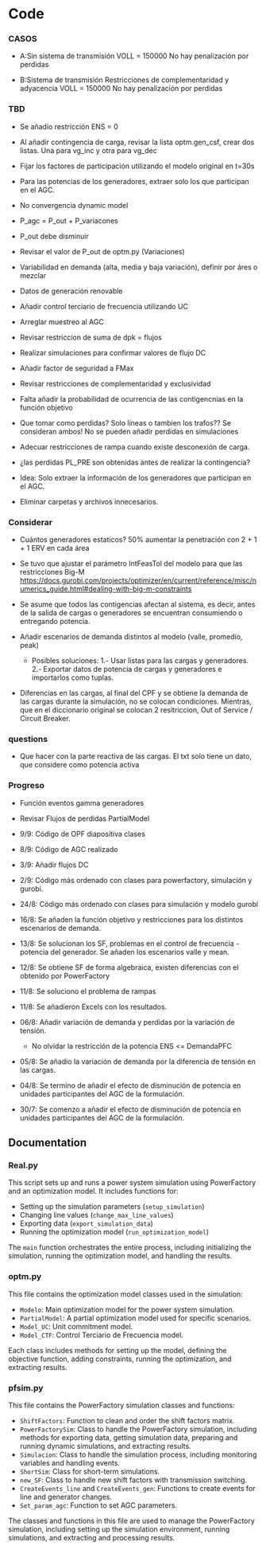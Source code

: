 # Code

### CASOS

- A:Sin sistema de transmisión
    VOLL = 150000
    No hay penalización por perdidas

- B:Sistema de transmisión
    Restricciones de complementaridad y adyacencia
    VOLL = 150000
    No hay penalización por perdidas

### TBD

- Se añadio restricción ENS = 0

- Al añadir contingencia de carga, revisar la lista optm.gen_csf, crear dos listas. Una para vg_inc y otra para vg_dec

- Fijar los factores de participación utilizando el modelo original en t=30s

- Para las potencias de los generadores, extraer solo los que participan en el AGC. 

- No convergencia dynamic model

- P_agc = P_out + P_variacones

- P_out debe disminuir

- Revisar el valor de P_out de optm.py
(Variaciones)

- Variabilidad en demanda (alta, media y baja variación), definir por áres o mezclar

- Datos de generación renovable

- Añadir control terciario de frecuencia utilizando UC

- Arreglar muestreo al AGC

- Revisar restriccion de suma de dpk = flujos

- Realizar simulaciones para confirmar valores de flujo DC

- Añadir factor de seguridad a FMax

- Revisar restricciones de complementaridad y exclusividad

- Falta añadir la probabilidad de ocurrencia de las contigencnias en la función objetivo

- Que tomar como perdidas? Solo líneas o tambien los trafos?? Se consideran ambos! No se pueden añadir perdidas en simulaciones 

- Adecuar restricciones de rampa cuando existe desconexión de carga.

- ¿las perdidas PL_PRE son obtenidas antes de realizar la contingencia?

- Idea: Solo extraer la información de los generadores que participan en el AGC.

- Eliminar carpetas y archivos innecesarios.

### Considerar

- Cuántos generadores estaticos? 50%
aumentar la penetración con 2 + 1 + 1 ERV en cada área

- Se tuvo que ajustar el parámetro IntFeasTol del modelo para que las restricciones Big-M 
https://docs.gurobi.com/projects/optimizer/en/current/reference/misc/numerics_guide.html#dealing-with-big-m-constraints

- Se asume que todos las contigencias afectan al sistema, es decir, antes de la salida de cargas o generadores se encuentran consumiendo o entregando potencia.

- Añadir escenarios de demanda distintos al modelo (valle, promedio, peak)
    - Posibles soluciones: 
        1.- Usar listas para las cargas y generadores.
        2.- Exportar datos de potencia de cargas y generadores e importarlos como tuplas.

- Diferencias en las cargas, al final del CPF y se obtiene la demanda de las cargas durante la simulación, no se colocan condiciones. Mientras, que en el diccionario original se colocan 2 resitriccion, Out of Service / Circuit Breaker.

### questions

- Que hacer con la parte reactiva de las cargas. El txt solo tiene un dato, que considere como potencia activa

### Progreso

- Función eventos gamma generadores

- Revisar Flujos de perdidas PartialModel

- 9/9: Código de OPF diapositiva clases

- 8/9: Código de AGC realizado

- 3/9: Añadir flujos DC

- 2/9: Código más ordenado con clases para powerfactory, simulación y gurobi. 

- 24/8: Código más ordenado con clases para simulación y modelo gurobi

- 16/8: Se añaden la función objetivo y restricciones para los distintos escenarios de demanda.

- 13/8: Se solucionan los SF, problemas en el control de frecuencia - potencia del generador. Se añaden los escenarios valle y mean.

- 12/8: Se obtiene SF de forma algebraica, existen diferencias con el obtenido por PowerFactory

- 11/8: Se soluciono el problema de rampas
- 11/8: Se añadieron Excels con los resultados.

- 06/8: Añadir variación de demanda y perdidas por la variación de tensión. 
    - No olvidar la restricción de la potencia ENS <= DemandaPFC

- 05/8: Se añadio la variación de demanda por la diferencia de tensión en las cargas.

- 04/8: Se termino de añadir el efecto de disminución de potencia en unidades participantes del AGC de la formulación.

- 30/7: Se comenzo a añadir el efecto de disminución de potencia en unidades participantes del AGC de la formulación.

## Documentation

### Real.py
This script sets up and runs a power system simulation using PowerFactory and an optimization model. It includes functions for:
- Setting up the simulation parameters (`setup_simulation`)
- Changing line values (`change_max_line_values`)
- Exporting data (`export_simulation_data`)
- Running the optimization model (`run_optimization_model`)

The `main` function orchestrates the entire process, including initializing the simulation, running the optimization model, and handling the results.

### optm.py
This file contains the optimization model classes used in the simulation:
- `Modelo`: Main optimization model for the power system simulation.
- `PartialModel`: A partial optimization model used for specific scenarios.
- `Model_UC`: Unit commitment model.
- `Model_CTF`: Control Terciario de Frecuencia model.

Each class includes methods for setting up the model, defining the objective function, adding constraints, running the optimization, and extracting results.

### pfsim.py
This file contains the PowerFactory simulation classes and functions:
- `ShiftFactors`: Function to clean and order the shift factors matrix.
- `PowerFactorySim`: Class to handle the PowerFactory simulation, including methods for exporting data, getting simulation data, preparing and running dynamic simulations, and extracting results.
- `Simulacion`: Class to handle the simulation process, including monitoring variables and handling events.
- `ShortSim`: Class for short-term simulations.
- `new_SF`: Class to handle new shift factors with transmission switching.
- `CreateEvents_line` and `CreateEvents_gen`: Functions to create events for line and generator changes.
- `Set_param_agc`: Function to set AGC parameters.

The classes and functions in this file are used to manage the PowerFactory simulation, including setting up the simulation environment, running simulations, and extracting and processing results.